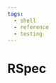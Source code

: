 ```yaml
---
tags:
  - shell
  - reference
  - testing
---
```


# RSpec

<!--
TODO: Finish this reference
TODO: Add tutorial and link to it
TODO: Add any recipes and link to them
-->
